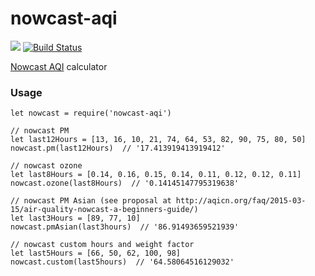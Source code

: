 # nowcast-aqi
[![](https://img.shields.io/npm/v/nowcast-aqi.svg)](https://www.npmjs.com/package/nowcast-aqi)
[![Build Status](https://travis-ci.org/chatch/nowcast-aqi.svg?branch=master)](https://travis-ci.org/chatch/nowcast-aqi)

[Nowcast AQI](https://en.wikipedia.org/wiki/Nowcast_%28Air_Quality_Index%28) calculator

### Usage
```
let nowcast = require('nowcast-aqi')

// nowcast PM
let last12Hours = [13, 16, 10, 21, 74, 64, 53, 82, 90, 75, 80, 50]
nowcast.pm(last12Hours)  // '17.413919413919412'

// nowcast ozone
let last8Hours = [0.14, 0.16, 0.15, 0.14, 0.11, 0.12, 0.12, 0.11]
nowcast.ozone(last8Hours)  // '0.14145147795319638'

// nowcast PM Asian (see proposal at http://aqicn.org/faq/2015-03-15/air-quality-nowcast-a-beginners-guide/)
let last3Hours = [89, 77, 10]
nowcast.pmAsian(last3hours)  // '86.91493659521939'

// nowcast custom hours and weight factor
let last5Hours = [66, 50, 62, 100, 98]
nowcast.custom(last5hours)  // '64.58064516129032'
```

